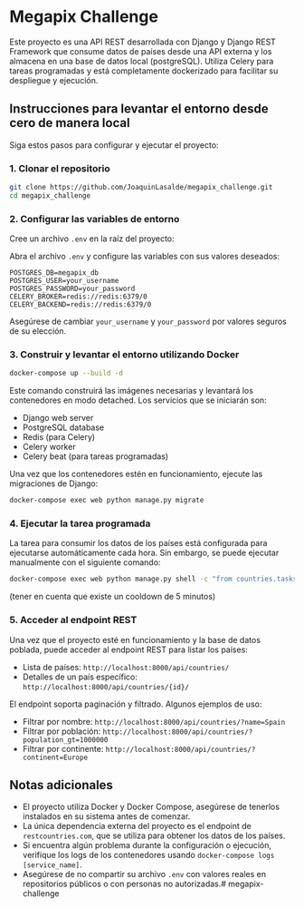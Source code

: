 # Megapix Challenge
Este proyecto es una API REST desarrollada con Django y Django REST Framework que consume datos de países desde una API externa y los almacena en una base de datos local (postgreSQL). Utiliza Celery para tareas programadas y está completamente dockerizado para facilitar su despliegue y ejecución.

## Instrucciones para levantar el entorno desde cero de manera local
Siga estos pasos para configurar y ejecutar el proyecto:

### 1. Clonar el repositorio
```bash
git clone https://github.com/JoaquinLasalde/megapix_challenge.git
cd megapix_challenge
```

### 2. Configurar las variables de entorno
Cree un archivo `.env` en la raíz del proyecto:

Abra el archivo `.env` y configure las variables con sus valores deseados:

```
POSTGRES_DB=megapix_db
POSTGRES_USER=your_username
POSTGRES_PASSWORD=your_password
CELERY_BROKER=redis://redis:6379/0
CELERY_BACKEND=redis://redis:6379/0
```

Asegúrese de cambiar `your_username` y `your_password` por valores seguros de su elección.

### 3. Construir y levantar el entorno utilizando Docker
```bash
docker-compose up --build -d
```
Este comando construirá las imágenes necesarias y levantará los contenedores en modo detached. Los servicios que se iniciarán son:
- Django web server
- PostgreSQL database
- Redis (para Celery)
- Celery worker
- Celery beat (para tareas programadas)

Una vez que los contenedores estén en funcionamiento, ejecute las migraciones de Django:
```bash
docker-compose exec web python manage.py migrate
```

### 4. Ejecutar la tarea programada
La tarea para consumir los datos de los países está configurada para ejecutarse automáticamente cada hora. Sin embargo, se puede ejecutar manualmente con el siguiente comando:
```bash
docker-compose exec web python manage.py shell -c "from countries.tasks import update_countries; update_countries.delay()"
```
(tener en cuenta que existe un cooldown de 5 minutos)

### 5. Acceder al endpoint REST
Una vez que el proyecto esté en funcionamiento y la base de datos poblada, puede acceder al endpoint REST para listar los países:
- Lista de países: `http://localhost:8000/api/countries/`
- Detalles de un país específico: `http://localhost:8000/api/countries/{id}/`

El endpoint soporta paginación y filtrado. Algunos ejemplos de uso:
- Filtrar por nombre: `http://localhost:8000/api/countries/?name=Spain`
- Filtrar por población: `http://localhost:8000/api/countries/?population_gt=1000000`
- Filtrar por continente: `http://localhost:8000/api/countries/?continent=Europe`

## Notas adicionales
- El proyecto utiliza Docker y Docker Compose, asegúrese de tenerlos instalados en su sistema antes de comenzar.
- La única dependencia externa del proyecto es el endpoint de `restcountries.com`, que se utiliza para obtener los datos de los países.
- Si encuentra algún problema durante la configuración o ejecución, verifique los logs de los contenedores usando `docker-compose logs [service_name]`.
- Asegúrese de no compartir su archivo `.env` con valores reales en repositorios públicos o con personas no autorizadas.# megapix-challenge
